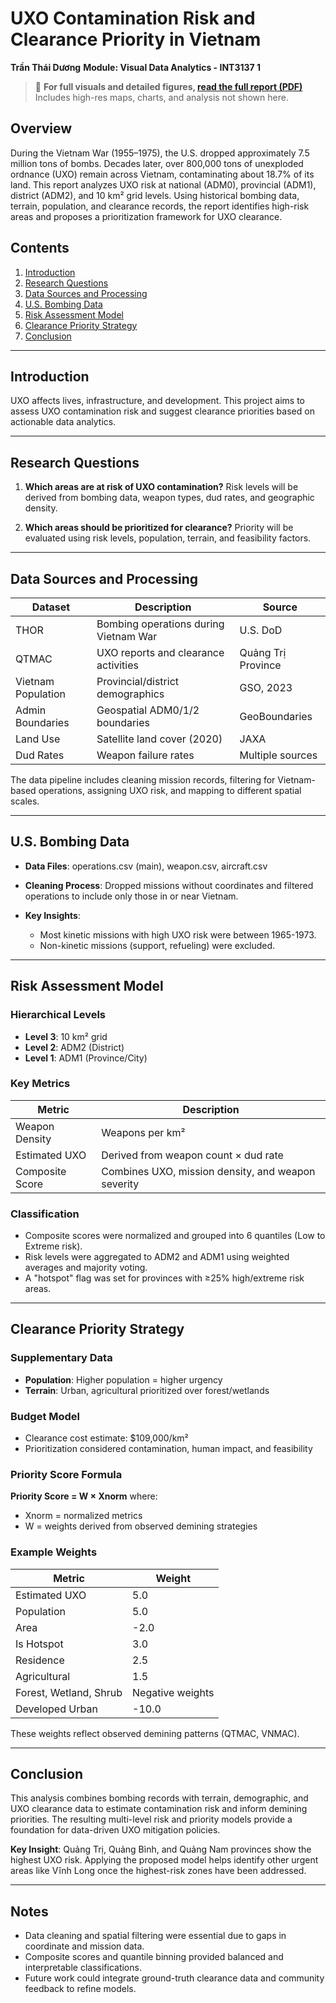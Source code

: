 # UXO Contamination Risk and Clearance Priority in Vietnam

**Trần Thái Dương**
**Module: Visual Data Analytics - INT3137 1**

> 📄 **For full visuals and detailed figures, [read the full report (PDF)](./document.pdf)**  
> Includes high-res maps, charts, and analysis not shown here.

## Overview

During the Vietnam War (1955–1975), the U.S. dropped approximately 7.5 million tons of bombs. Decades later, over 800,000 tons of unexploded ordnance (UXO) remain across Vietnam, contaminating about 18.7% of its land. This report analyzes UXO risk at national (ADM0), provincial (ADM1), district (ADM2), and 10 km² grid levels. Using historical bombing data, terrain, population, and clearance records, the report identifies high-risk areas and proposes a prioritization framework for UXO clearance.

## Contents

1. [Introduction](#introduction)
2. [Research Questions](#research-questions)
3. [Data Sources and Processing](#data-sources-and-processing)
4. [U.S. Bombing Data](#us-bombing-data)
5. [Risk Assessment Model](#risk-assessment-model)
6. [Clearance Priority Strategy](#clearance-priority-strategy)
7. [Conclusion](#conclusion)

---

## Introduction

UXO affects lives, infrastructure, and development. This project aims to assess UXO contamination risk and suggest clearance priorities based on actionable data analytics.

---

## Research Questions

1. **Which areas are at risk of UXO contamination?**
   Risk levels will be derived from bombing data, weapon types, dud rates, and geographic density.

2. **Which areas should be prioritized for clearance?**
   Priority will be evaluated using risk levels, population, terrain, and feasibility factors.

---

## Data Sources and Processing

| Dataset            | Description                           | Source             |
| ------------------ | ------------------------------------- | ------------------ |
| THOR               | Bombing operations during Vietnam War | U.S. DoD           |
| QTMAC              | UXO reports and clearance activities  | Quảng Trị Province |
| Vietnam Population | Provincial/district demographics      | GSO, 2023          |
| Admin Boundaries   | Geospatial ADM0/1/2 boundaries        | GeoBoundaries      |
| Land Use           | Satellite land cover (2020)           | JAXA               |
| Dud Rates          | Weapon failure rates                  | Multiple sources   |

The data pipeline includes cleaning mission records, filtering for Vietnam-based operations, assigning UXO risk, and mapping to different spatial scales.

---

## U.S. Bombing Data

* **Data Files**: operations.csv (main), weapon.csv, aircraft.csv
* **Cleaning Process**: Dropped missions without coordinates and filtered operations to include only those in or near Vietnam.
* **Key Insights**:

  * Most kinetic missions with high UXO risk were between 1965-1973.
  * Non-kinetic missions (support, refueling) were excluded.

---

## Risk Assessment Model

### Hierarchical Levels

* **Level 3**: 10 km² grid
* **Level 2**: ADM2 (District)
* **Level 1**: ADM1 (Province/City)

### Key Metrics

| Metric          | Description                                        |
| --------------- | -------------------------------------------------- |
| Weapon Density  | Weapons per km²                                    |
| Estimated UXO   | Derived from weapon count × dud rate               |
| Composite Score | Combines UXO, mission density, and weapon severity |

### Classification

* Composite scores were normalized and grouped into 6 quantiles (Low to Extreme risk).
* Risk levels were aggregated to ADM2 and ADM1 using weighted averages and majority voting.
* A "hotspot" flag was set for provinces with ≥25% high/extreme risk areas.

---

## Clearance Priority Strategy

### Supplementary Data

* **Population**: Higher population = higher urgency
* **Terrain**: Urban, agricultural prioritized over forest/wetlands

### Budget Model

* Clearance cost estimate: \$109,000/km²
* Prioritization considered contamination, human impact, and feasibility

### Priority Score Formula

**Priority Score = W × Xnorm** where:

* Xnorm = normalized metrics
* W = weights derived from observed demining strategies

### Example Weights

| Metric                 | Weight           |
| ---------------------- | ---------------- |
| Estimated UXO          | 5.0              |
| Population             | 5.0              |
| Area                   | -2.0             |
| Is Hotspot             | 3.0              |
| Residence              | 2.5              |
| Agricultural           | 1.5              |
| Forest, Wetland, Shrub | Negative weights |
| Developed Urban        | -10.0            |

These weights reflect observed demining patterns (QTMAC, VNMAC).

---

## Conclusion

This analysis combines bombing records with terrain, demographic, and UXO clearance data to estimate contamination risk and inform demining priorities. The resulting multi-level risk and priority models provide a foundation for data-driven UXO mitigation policies.

**Key Insight**: Quảng Trị, Quảng Bình, and Quảng Nam provinces show the highest UXO risk. Applying the proposed model helps identify other urgent areas like Vĩnh Long once the highest-risk zones have been addressed.

---

## Notes

* Data cleaning and spatial filtering were essential due to gaps in coordinate and mission data.
* Composite scores and quantile binning provided balanced and interpretable classifications.
* Future work could integrate ground-truth clearance data and community feedback to refine models.
